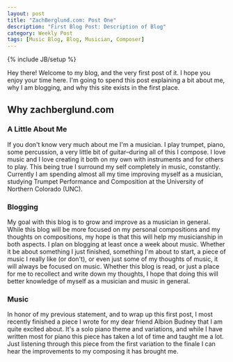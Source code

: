 ```yaml
---
layout: post
title: "ZachBerglund.com: Post One"
description: "First Blog Post: Description of Blog"
category: Weekly Post
tags: [Music Blog, Blog, Musician, Composer]
---
```

{% include JB/setup %}

Hey there! Welcome to my blog, and the very first post of it. I hope you enjoy your time here. I'm going to spend this post explaining a bit about me, why I am blogging, and why this site exists in the first place. 

## Why zachberglund.com

### A Little About Me

If you don't know very much about me I'm a musician. I play trumpet, piano, some percussion, a very little bit of guitar–during all of this I compose. I love music and I love creating it both on my own with instruments and for others to play. This being true I surround my self completely in music, constantly. Currently I am spending almost all my time improving myself as a musician, studying Trumpet Performance and Composition at the University of Northern Colorado (UNC). 

### Blogging

My goal with this blog is to grow and improve as a musician in general. While this blog will be more focused on my personal compositions and my thoughts on compositions, my hope is that this will help my musicianship in both aspects. I plan on blogging at least once a week about music. Whether it be about something I just finished, something I'm about to start, a piece of music I really like (or don't), or even just some of my thoughts of music, it will always be focused on music. Whether this blog is read, or just a place for me to recollect and write down my thoughts, I hope that doing this will better knowledge of myself as a musician and music in general.

### Music

In honor of my previous statement, and to wrap up this first post, I most recently finished a piece I wrote for my dear friend Albion Budney that I am quite excited about. It's a solo piano theme and variations, and while I have written most for piano this piece has taken a lot of time and taught me a lot. Just listening through this piece from the first variation to the finale I can hear the improvements to my composing it has brought me. 
